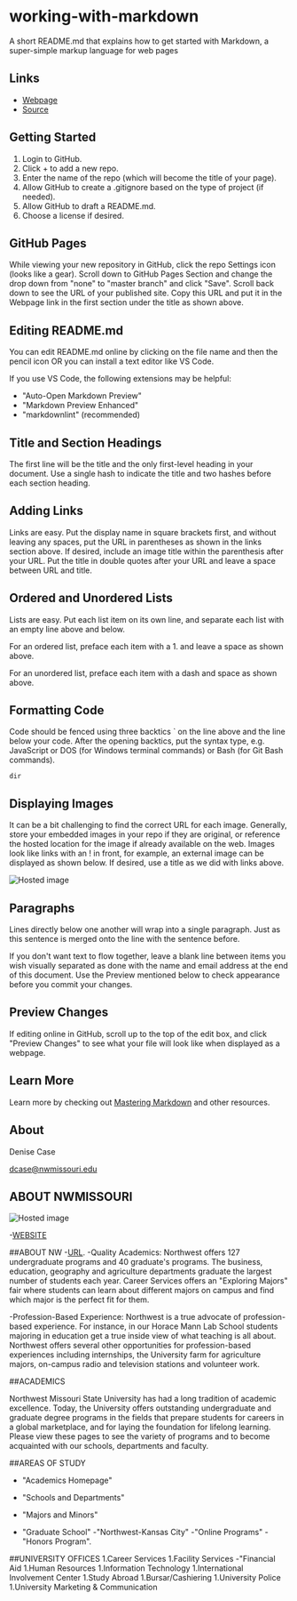 # working-with-markdown
A short README.md that explains how to get started with Markdown, a super-simple markup language for web pages

## Links

- [Webpage](https://profcase.github.io/working-with-markdown/ "Working With Markdown Webpage")
- [Source](https://github.com/profcase/working-with-markdown "Working With Markdown Source")

## Getting Started

1. Login to GitHub.
1. Click + to add a new repo. 
1. Enter the name of the repo (which will become the title of your page). 
1. Allow GitHub to create a .gitignore based on the type of project (if needed). 
1. Allow GitHub to draft a README.md. 
1. Choose a license if desired. 

## GitHub Pages

While viewing your new repository in GitHub, click the repo Settings icon (looks like a gear). 
Scroll down to GitHub Pages Section and change the drop down from "none" to "master branch" and click "Save". 
Scroll back down to see the URL of your published site. Copy this URL and put it in the Webpage link in the first section under the title as shown above.

## Editing README.md

You can edit README.md online by clicking on the file name and then the pencil icon OR you can install a text editor like VS Code. 

If you use VS Code, the following extensions may be helpful:

- "Auto-Open Markdown Preview"
- "Markdown Preview Enhanced"
- "markdownlint" (recommended)

## Title and Section Headings

The first line will be the title and the only first-level heading in your document. 
Use a single hash to indicate the title and two hashes before each section heading. 

## Adding Links

Links are easy. Put the display name in square brackets first, and without leaving any spaces, put the URL in parentheses as shown in the links section above. 
If desired, include an image title within the parenthesis after your URL. 
Put the title in double quotes after your URL and leave a space between URL and title. 

## Ordered and Unordered Lists

Lists are easy. Put each list item on its own line, and separate each list with an empty line above and below. 

For an ordered list, preface each item with a 1. and leave a space as shown above. 

For an unordered list, preface each item with a dash and space as shown above.

## Formatting Code

Code should be fenced using three backtics ` on the line above and the line below your code. 
After the opening backtics, put the syntax type, e.g. JavaScript or DOS (for Windows terminal commands) or Bash (for Git Bash commands). 

```DOS
dir
```

## Displaying Images

It can be a bit challenging to find the correct URL for each image. 
Generally, store your embedded images in your repo if they are original, or reference the hosted location for the image if already available on the web. 
Images look like links with an ! in front, for example, an external image can be displayed as shown below. If desired, use a title as we did with links above.

![Hosted image](https://upload.wikimedia.org/wikipedia/commons/0/02/Lynx_kitten.jpg "Lynx Kitten")

## Paragraphs

Lines directly below one another will wrap into a single paragraph. 
Just as this sentence is merged onto the line with the sentence before.

If you don't want text to flow together, leave a blank line between items you wish visually separated as done with the name and email address at the end of this document. Use the Preview mentioned below to check appearance before you commit your changes. 

## Preview Changes

If editing online in GitHub, scroll up to the top of the edit box, and click "Preview Changes" to see what your file will look like when displayed as a webpage. 

## Learn More

Learn more by checking out [Mastering Markdown](https://guides.github.com/features/mastering-markdown/ "Mastering Markdown") and other resources. 

##  About

Denise Case

dcase@nwmissouri.edu

## ABOUT NWMISSOURI
![Hosted image](https://www.nwmissouri.edu/marketing/images/design/logos/N60-2Stack-B.jpg)

-[WEBSITE](https://www.nwmissouri.edu/)

##ABOUT NW
-[URL](https://www.nwmissouri.edu/aboutus/index.htm).
-Quality Academics:
Northwest offers 127 undergraduate programs and 40 graduate's programs. The business, education, geography and agriculture departments graduate the largest number of students each year. Career Services offers an "Exploring Majors" fair where students can learn about different majors on campus and find which major is the perfect fit for them.

-Profession-Based Experience:
Northwest is a true advocate of profession-based experience. For instance, in our Horace Mann Lab School students majoring in education get a true inside view of what teaching is all about. Northwest offers several other opportunities for profession-based experiences including internships, the University farm for agriculture majors, on-campus radio and television stations and volunteer work.


##ACADEMICS

Northwest Missouri State University has had a long tradition of academic excellence. Today, the University offers outstanding undergraduate and graduate degree programs in the fields that prepare students for careers in a global marketplace, and for laying the foundation for lifelong learning. Please view these pages to see the variety of programs and to become acquainted with our schools, departments and faculty.


##AREAS OF STUDY

- "Academics Homepage"

- "Schools and Departments"
- "Majors and Minors"
- "Graduate School"
-"Northwest-Kansas City"
-"Online Programs"
-"Honors Program".





##UNIVERSITY OFFICES
1.Career Services
1.Facility Services
-"Financial Aid
1.Human Resources
1.Information Technology
1.International Involvement Center
1.Study Abroad
1.Bursar/Cashiering
1.University Police
1.University Marketing & Communication





